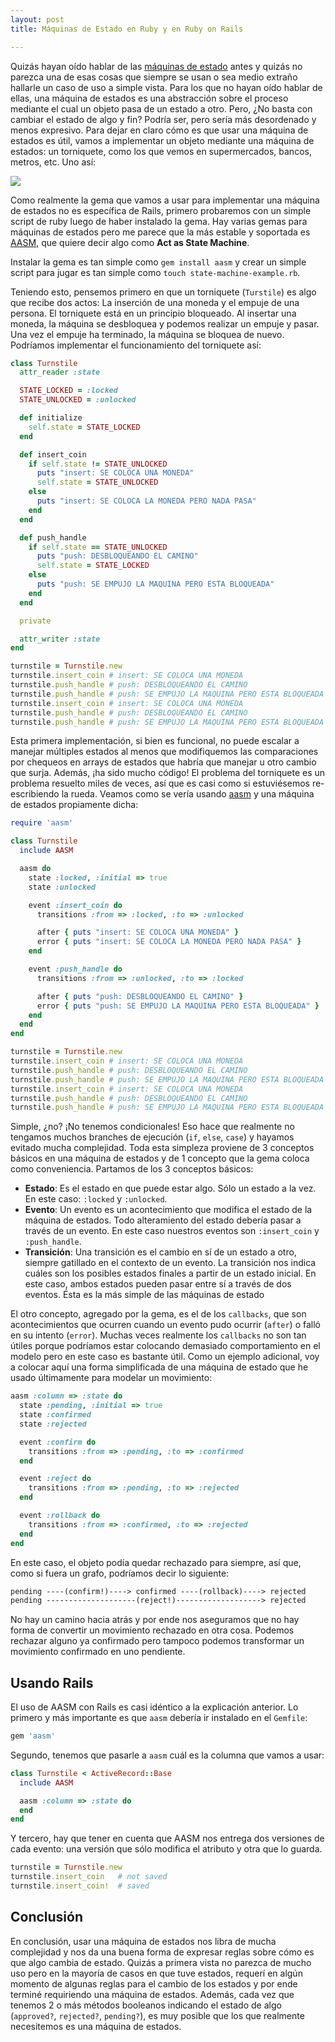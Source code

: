 ```yaml
---
layout: post
title: Máquinas de Estado en Ruby y en Ruby on Rails

---
```


Quizás hayan oído hablar de las [máquinas de estado](http://en.wikipedia.org/w/index.php?title=Finite-state_machine&redirect=no) antes y quizás no parezca una de esas cosas que siempre se usan o sea medio extraño hallarle un caso de uso a simple vista. Para los que no hayan oído hablar de ellas, una máquina de estados es una abstracción sobre el proceso mediante el cual un objeto pasa de un estado a otro. Pero, ¿No basta con cambiar el estado de algo y fin? Podría ser, pero sería más desordenado y menos expresivo. Para dejar en claro cómo es que usar una máquina de estados es útil, vamos a implementar un objeto mediante una máquina de estados: un torniquete, como los que vemos en supermercados, bancos, metros, etc. Uno así:

![][1]

Como realmente la gema que vamos a usar para implementar una máquina de estados no es específica de Rails, primero probaremos con un simple script de ruby luego de haber instalado la gema. Hay varias gemas para máquinas de estados pero me parece que la más estable y soportada es [AASM](https://github.com/aasm/aasm), que quiere decir algo como **Act as State Machine**.

Instalar la gema es tan simple como `gem install aasm` y crear un simple script para jugar es tan simple como `touch state-machine-example.rb`. 

Teniendo esto, pensemos primero en que un torniquete (`Turstile`) es algo que recibe dos actos: La inserción de una moneda y el empuje de una persona. El torniquete está en un principio bloqueado. Al insertar una moneda, la máquina se desbloquea y podemos realizar un empuje y pasar. Una vez el empuje ha terminado, la máquina se bloquea de nuevo. Podríamos implementar el funcionamiento del torniquete así:

```ruby
class Turnstile
  attr_reader :state

  STATE_LOCKED = :locked
  STATE_UNLOCKED = :unlocked

  def initialize
    self.state = STATE_LOCKED
  end

  def insert_coin
    if self.state != STATE_UNLOCKED
      puts "insert: SE COLOCA UNA MONEDA"
      self.state = STATE_UNLOCKED
    else
      puts "insert: SE COLOCA LA MONEDA PERO NADA PASA"
    end
  end

  def push_handle
    if self.state == STATE_UNLOCKED
      puts "push: DESBLOQUEANDO EL CAMINO"
      self.state = STATE_LOCKED
    else
      puts "push: SE EMPUJO LA MAQUINA PERO ESTA BLOQUEADA"
    end
  end

  private

  attr_writer :state
end

turnstile = Turnstile.new
turnstile.insert_coin # insert: SE COLOCA UNA MONEDA
turnstile.push_handle # push: DESBLOQUEANDO EL CAMINO
turnstile.push_handle # push: SE EMPUJO LA MAQUINA PERO ESTA BLOQUEADA
turnstile.insert_coin # insert: SE COLOCA UNA MONEDA
turnstile.push_handle # push: DESBLOQUEANDO EL CAMINO
turnstile.push_handle # push: SE EMPUJO LA MAQUINA PERO ESTA BLOQUEADA
```

Esta primera implementación, si bien es funcional, no puede escalar a manejar múltiples estados al menos que modifiquemos las comparaciones por chequeos en arrays de estados que habría que manejar u otro cambio que surja. Además, ¡ha sido mucho código! El problema del torniquete es un problema resuelto miles de veces, así que es casi como si estuviésemos re-escribiendo la rueda. Veamos como se vería usando [aasm](https://github.com/aasm/aasm) y una máquina de estados propiamente dicha:

```ruby
require 'aasm'

class Turnstile
  include AASM

  aasm do
    state :locked, :initial => true
    state :unlocked

    event :insert_coin do
      transitions :from => :locked, :to => :unlocked

      after { puts "insert: SE COLOCA UNA MONEDA" }
      error { puts "insert: SE COLOCA LA MONEDA PERO NADA PASA" }
    end

    event :push_handle do
      transitions :from => :unlocked, :to => :locked

      after { puts "push: DESBLOQUEANDO EL CAMINO" }
      error { puts "push: SE EMPUJO LA MAQUINA PERO ESTA BLOQUEADA" }
    end
  end
end

turnstile = Turnstile.new
turnstile.insert_coin # insert: SE COLOCA UNA MONEDA
turnstile.push_handle # push: DESBLOQUEANDO EL CAMINO
turnstile.push_handle # push: SE EMPUJO LA MAQUINA PERO ESTA BLOQUEADA
turnstile.insert_coin # insert: SE COLOCA UNA MONEDA
turnstile.push_handle # push: DESBLOQUEANDO EL CAMINO
turnstile.push_handle # push: SE EMPUJO LA MAQUINA PERO ESTA BLOQUEADA
```

Simple, ¿no? ¡No tenemos condicionales! Eso hace que realmente no tengamos muchos branches de ejecución (`if`, `else`, `case`) y hayamos evitado mucha complejidad. Toda esta simpleza proviene de 3 conceptos básicos en una máquina de estados y de 1 concepto que la gema coloca como conveniencia. Partamos de los 3 conceptos básicos:

- **Estado**: Es el estado en que puede estar algo. Sólo un estado a la vez. En este caso: `:locked` y `:unlocked`.
- **Evento**: Un evento es un acontecimiento que modifica el estado de la máquina de estados. Todo alteramiento del estado debería pasar a través de un evento. En este caso nuestros eventos son `:insert_coin` y `:push_handle`.
- **Transición**: Una transición es el cambio en sí de un estado a otro, siempre gatillado en el contexto de un evento. La transición nos indica cuáles son los posibles estados finales a partir de un estado inicial. En este caso, ambos estados pueden pasar entre sí a través de dos eventos. Ésta es la más simple de las máquinas de estado

El otro concepto, agregado por la gema, es el de los `callbacks`, que son acontecimientos que ocurren cuando un evento pudo ocurrir (`after`) o falló en su intento (`error`). Muchas veces realmente los `callbacks` no son tan útiles porque podríamos estar colocando demasiado comportamiento en el modelo pero en este caso es bastante útil. Como un ejemplo adicional, voy a colocar aquí una forma simplificada de una máquina de estado que he usado últimamente para modelar un movimiento:

```ruby
aasm :column => :state do
  state :pending, :initial => true
  state :confirmed
  state :rejected

  event :confirm do
    transitions :from => :pending, :to => :confirmed
  end

  event :reject do
    transitions :from => :pending, :to => :rejected
  end

  event :rollback do
    transitions :from => :confirmed, :to => :rejected
  end
end
```

En este caso, el objeto podía quedar rechazado para siempre, así que, como si fuera un grafo, podríamos decir lo siguiente:

```txt
pending ----(confirm!)----> confirmed ----(rollback)----> rejected
pending --------------------(reject!)-------------------> rejected
```

No hay un camino hacia atrás y por ende nos aseguramos que no hay forma de convertir un movimiento rechazado en otra cosa. Podemos rechazar alguno ya confirmado pero tampoco podemos transformar un movimiento confirmado en uno pendiente.

## Usando Rails

El uso de AASM con Rails es casi idéntico a la explicación anterior. Lo primero y más importante es que `aasm` debería ir instalado en el `Gemfile`:

```ruby
gem 'aasm'
```

Segundo, tenemos que pasarle a `aasm` cuál es la columna que vamos a usar:

```ruby
class Turnstile < ActiveRecord::Base
  include AASM

  aasm :column => :state do
  end
end
```

Y tercero, hay que tener en cuenta que AASM nos entrega dos versiones de cada evento: una versión que sólo modifica el atributo y otra que lo guarda.

```ruby
turnstile = Turnstile.new
turnstile.insert_coin   # not saved
turnstile.insert_coin!  # saved
```

## Conclusión

En conclusión, usar una máquina de estados nos libra de mucha complejidad y nos da una buena forma de expresar reglas sobre cómo es que algo cambia de estado. Quizás a primera vista no parezca de mucho uso pero en la mayoría de casos en que tuve estados, requerí en algún momento de algunas reglas para el cambio de los estados y por ende terminé requiriendo una máquina de estados. Además, cada vez que tenemos 2 o más métodos booleanos indicando el estado de algo (`approved?`, `rejected?`, `pending?`), es muy posible que los que realmente necesitemos es una máquina de estados.

[1]: /images/turnstile.jpg
